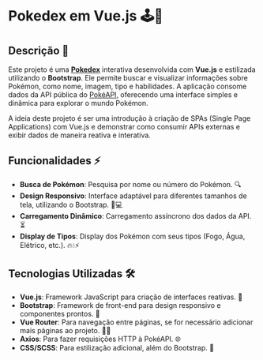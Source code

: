 # Pokedex em Vue.js 🕹️🐾

## Descrição 📜

Este projeto é uma [**Pokedex**](https://projetopokedexvue.netlify.app/) interativa desenvolvida com **Vue.js** e estilizada utilizando o **Bootstrap**. Ele permite buscar e visualizar informações sobre Pokémon, como nome, imagem, tipo e habilidades. A aplicação consome dados da API pública do [PokéAPI](https://pokeapi.co/), oferecendo uma interface simples e dinâmica para explorar o mundo Pokémon.

A ideia deste projeto é ser uma introdução à criação de SPAs (Single Page Applications) com Vue.js e demonstrar como consumir APIs externas e exibir dados de maneira reativa e interativa.

## Funcionalidades ⚡

- **Busca de Pokémon**: Pesquisa por nome ou número do Pokémon. 🔍
- **Design Responsivo**: Interface adaptável para diferentes tamanhos de tela, utilizando o Bootstrap. 📱💻
- **Carregamento Dinâmico**: Carregamento assíncrono dos dados da API. ⏳
- **Display de Tipos**: Display dos Pokémon com seus tipos (Fogo, Água, Elétrico, etc.). 🔥💧⚡

## Tecnologias Utilizadas 🛠️

- **Vue.js**: Framework JavaScript para criação de interfaces reativas. 🔄
- **Bootstrap**: Framework de front-end para design responsivo e componentes prontos. 🎨
- **Vue Router**: Para navegação entre páginas, se for necessário adicionar mais páginas ao projeto. 🚶‍♂️
- **Axios**: Para fazer requisições HTTP à PokéAPI. 🌐
- **CSS/SCSS**: Para estilização adicional, além do Bootstrap. 🎨
